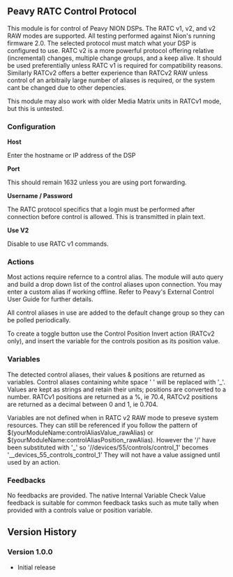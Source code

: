 ## Peavy RATC Control Protocol

This module is for control of Peavy NION DSPs. The RATC v1, v2, and v2 RAW modes are supported. All testing performed against Nion's running firmware 2.0. The selected protocol must match what your DSP is configured to use. RATC v2 is a more powerful protocol offering relative (incremental) changes, multiple change groups, and a keep alive. It should be used preferentially unless RATC v1 is required for compatibility reasons. Similarly RATCv2 offers a better experience than RATCv2 RAW unless control of an arbitraily large number of aliases is required, or the system cant be changed due to other depencies. 

This module may also work with older Media Matrix units in RATCv1 mode, but this is untested.

### Configuration

**Host** 

Enter the hostname or IP address of the DSP

**Port**

This should remain 1632 unless you are using port forwarding.

**Username / Password**

The RATC protocol specifics that a login must be performed after connection before control is allowed. This is transmitted in plain text.


**Use V2**

Disable to use RATC v1 commands.

### Actions

Most actions require refernce to a control alias. The module will auto query and build a drop down list of the control aliases upon connection. You may enter a custom alias if working offline. Refer to Peavy's External Control User Guide for further details.

All control aliases in use are added to the default change group so they can be polled periodically.

To create a toggle button use the Control Position Invert action (RATCv2 only), and insert the variable for the controls position as its position value.

### Variables

The detected control aliases, their values & positions are returned as variables. Control aliases containing white space ' ' will be replaced with '_'. Values are kept as strings and retain their units; positions are converted to a number. RATCv1 positions are returned as a %, ie 70.4, RATCv2 positions are returned as a decimal between 0 and 1, ie 0.704.

Variables are not defined when in RATC v2 RAW mode to preseve system resources. They can still be referenced if you follow the pattern of $(yourModuleName:controlAliasValue_rawAlias) or  $(yourModuleName:controlAliasPosition_rawAlias). However the '/' have been substituted with '_' so '//devices/55/controls/control_1' becomes '__devices_55_controls_control_1'
They will not have a value assigned until used by an action.

### Feedbacks

No feedbacks are provided. The native Internal Variable Check Value feedback is suitable for common feedback tasks such as mute tally when provided with a controls value or position variable.

## Version History

### Version 1.0.0
- Initial release
